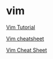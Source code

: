 # vim
[Vim Tutorial](https://www.youtube.com/watch?v=IiwGbcd8S7I)

[Vim cheatsheet](https://devhints.io/vim)

[Vim Cheat Sheet](https://vim.rtorr.com/)